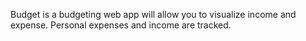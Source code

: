 Budget is a budgeting web app will allow you to visualize income and expense.
Personal expenses and income are tracked.
